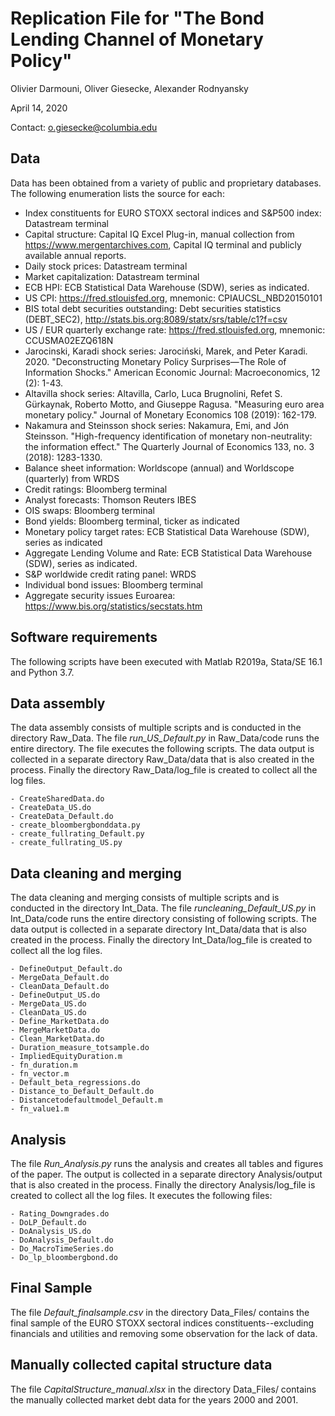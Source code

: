 # Replication File for "The Bond Lending Channel of Monetary Policy"
Olivier Darmouni, Oliver Giesecke, Alexander Rodnyansky

April 14, 2020

Contact: o.giesecke@columbia.edu

## Data

Data has been obtained from a variety of public and proprietary databases. The following enumeration lists the source for each:

- Index constituents for  EURO STOXX sectoral indices and S&P500 index: Datastream terminal
- Capital structure: Capital IQ Excel Plug-in, manual collection from https://www.mergentarchives.com, Capital IQ terminal and publicly available annual reports.
- Daily stock prices: Datastream terminal
- Market capitalization: Datastream terminal
- ECB HPI: ECB Statistical Data Warehouse (SDW), series as indicated.
- US CPI: https://fred.stlouisfed.org, mnemonic: CPIAUCSL_NBD20150101
- BIS total debt securities outstanding: Debt securities statistics (DEBT_SEC2), http://stats.bis.org:8089/statx/srs/table/c1?f=csv
- US / EUR quarterly exchange rate: https://fred.stlouisfed.org, mnemonic: CCUSMA02EZQ618N
- Jarocinski, Karadi shock series: Jarociński, Marek, and Peter Karadi. 2020. "Deconstructing Monetary Policy Surprises—The Role of Information Shocks." American Economic Journal: Macroeconomics, 12 (2): 1-43.
- Altavilla shock series: Altavilla, Carlo, Luca Brugnolini, Refet S. Gürkaynak, Roberto Motto, and Giuseppe Ragusa. "Measuring euro area monetary policy." Journal of Monetary Economics 108 (2019): 162-179.
- Nakamura and Steinsson shock series: Nakamura, Emi, and Jón Steinsson. "High-frequency identification of monetary non-neutrality: the information effect." The Quarterly Journal of Economics 133, no. 3 (2018): 1283-1330.
- Balance sheet information: Worldscope (annual) and Worldscope (quarterly) from WRDS
- Credit ratings: Bloomberg terminal
- Analyst forecasts: Thomson Reuters IBES
- OIS swaps: Bloomberg terminal
- Bond yields: Bloomberg terminal, ticker as indicated
- Monetary policy target rates:  ECB Statistical Data Warehouse (SDW), series as indicated
- Aggregate Lending Volume and Rate: ECB Statistical Data Warehouse (SDW), series as indicated.
- S&P worldwide credit rating panel: WRDS
- Individual bond issues: Bloomberg terminal
- Aggregate security issues Euroarea: https://www.bis.org/statistics/secstats.htm

## Software requirements

The following scripts have been executed with Matlab R2019a, Stata/SE 16.1 and Python 3.7.

## Data assembly

The data assembly consists of multiple scripts and is conducted in the directory Raw_Data. The file *run_US_Default.py* in Raw_Data/code runs the entire directory. The file executes the following scripts. The data output is collected in a separate directory Raw_Data/data that is also created in the process. Finally the directory Raw_Data/log_file is created to collect all the log files.

```
- CreateSharedData.do
- CreateData_US.do
- CreateData_Default.do
- create_bloombergbonddata.py
- create_fullrating_Default.py
- create_fullrating_US.py
```

## Data cleaning and merging

The data cleaning and merging consists of multiple scripts and is conducted in the directory Int_Data. The file *runcleaning_Default_US.py* in Int_Data/code runs the entire directory consisting of following scripts. The data output is collected in a separate directory Int_Data/data that is also created in the process. Finally the directory Int_Data/log_file is created to collect all the log files.

```
- DefineOutput_Default.do
- MergeData_Default.do
- CleanData_Default.do
- DefineOutput_US.do
- MergeData_US.do
- CleanData_US.do
- Define_MarketData.do
- MergeMarketData.do
- Clean_MarketData.do
- Duration_measure_totsample.do
- ImpliedEquityDuration.m
- fn_duration.m
- fn_vector.m
- Default_beta_regressions.do
- Distance_to_Default_Default.do
- Distancetodefaultmodel_Default.m
- fn_value1.m
```

## Analysis

The file *Run_Analysis.py* runs the analysis and creates all tables and figures of the paper. The output is collected in a separate directory Analysis/output that is also created in the process. Finally the directory Analysis/log_file is created to collect all the log files. It executes the following files:

```
- Rating_Downgrades.do
- DoLP_Default.do
- DoAnalysis_US.do
- DoAnalysis_Default.do
- Do_MacroTimeSeries.do
- Do_lp_bloombergbond.do
```

## Final Sample

The file *Default_finalsample.csv* in the directory Data_Files/ contains the final sample of the EURO STOXX sectoral indices constituents--excluding financials and utilities and removing some observation for the lack of data.

## Manually collected capital structure data

The file *CapitalStructure_manual.xlsx* in the directory Data_Files/ contains the manually collected market debt data for the years 2000 and 2001.
